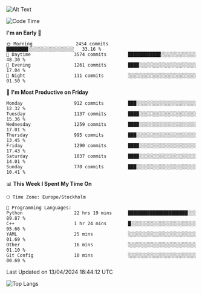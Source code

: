 ![Alt Text](https://media.tenor.com/3Gehha8RO-sAAAAC/goose-dance.gif)

<!--START_SECTION:waka-->
![Code Time](http://img.shields.io/badge/Code%20Time-66%20hrs%2015%20mins-blue)

**I'm an Early 🐤** 

```text
🌞 Morning                2454 commits        ████████░░░░░░░░░░░░░░░░░   33.16 % 
🌆 Daytime                3574 commits        ████████████░░░░░░░░░░░░░   48.30 % 
🌃 Evening                1261 commits        ████░░░░░░░░░░░░░░░░░░░░░   17.04 % 
🌙 Night                  111 commits         ░░░░░░░░░░░░░░░░░░░░░░░░░   01.50 % 
```
📅 **I'm Most Productive on Friday** 

```text
Monday                   912 commits         ███░░░░░░░░░░░░░░░░░░░░░░   12.32 % 
Tuesday                  1137 commits        ████░░░░░░░░░░░░░░░░░░░░░   15.36 % 
Wednesday                1259 commits        ████░░░░░░░░░░░░░░░░░░░░░   17.01 % 
Thursday                 995 commits         ███░░░░░░░░░░░░░░░░░░░░░░   13.45 % 
Friday                   1290 commits        ████░░░░░░░░░░░░░░░░░░░░░   17.43 % 
Saturday                 1037 commits        ████░░░░░░░░░░░░░░░░░░░░░   14.01 % 
Sunday                   770 commits         ███░░░░░░░░░░░░░░░░░░░░░░   10.41 % 
```


📊 **This Week I Spent My Time On** 

```text
🕑︎ Time Zone: Europe/Stockholm

💬 Programming Languages: 
Python                   22 hrs 19 mins      ██████████████████████░░░   89.87 % 
C++                      1 hr 24 mins        █░░░░░░░░░░░░░░░░░░░░░░░░   05.66 % 
YAML                     25 mins             ░░░░░░░░░░░░░░░░░░░░░░░░░   01.69 % 
Other                    16 mins             ░░░░░░░░░░░░░░░░░░░░░░░░░   01.10 % 
Git Config               10 mins             ░░░░░░░░░░░░░░░░░░░░░░░░░   00.69 % 
```


 Last Updated on 13/04/2024 18:44:12 UTC
<!--END_SECTION:waka-->

![Top Langs](https://github-readme-stats-rose-phi.vercel.app/api/top-langs/?username=jxncted\&layout=compact&hide=c,assembly,jupyter%20notebook)
